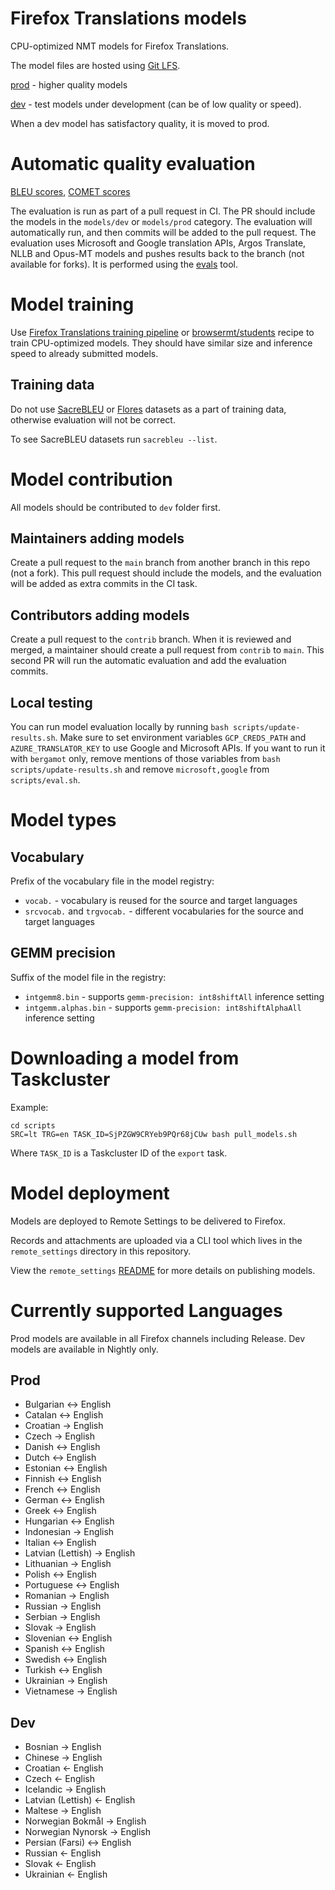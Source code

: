 # Firefox Translations models
CPU-optimized NMT models for Firefox Translations.

The model files are hosted using [Git LFS](https://docs.github.com/en/github/managing-large-files/versioning-large-files/about-git-large-file-storage).

[prod](models/prod) - higher quality models 

[dev](models/dev) - test models under development (can be of low quality or speed). 

When a dev model has satisfactory quality, it is moved to prod.

# Automatic quality evaluation

[BLEU scores](evaluation/bleu-results.md), [COMET scores](evaluation/comet-results.md)

The evaluation is run as part of a pull request in CI.
The PR should include the models in the `models/dev` or `models/prod` category.
The evaluation will automatically run, and then commits will be added to the pull request.
The evaluation uses Microsoft and Google translation APIs, Argos Translate, NLLB and Opus-MT models and pushes results back to the branch (not available for forks).
It is performed using the [evals](/evals) tool.

# Model training

Use [Firefox Translations training pipeline](https://github.com/mozilla/firefox-translations-training) or [browsermt/students](https://github.com/browsermt/students/tree/master/train-student) recipe to train CPU-optimized models. They should have similar size and inference speed to already submitted models.

## Training data

Do not use [SacreBLEU](https://github.com/mjpost/sacrebleu) or [Flores](https://github.com/facebookresearch/flores) datasets as a part of training data, otherwise evaluation will not be correct.

To see SacreBLEU datasets run `sacrebleu --list`.

# Model contribution

All models should be contributed to `dev` folder first.

## Maintainers adding models

Create a pull request to the `main` branch from another branch in this repo (not a fork).
This pull request should include the models, and the evaluation will be added as extra commits in the CI task.

## Contributors adding models

Create a pull request to the `contrib` branch.
When it is reviewed and merged, a maintainer should create a pull request from `contrib` to `main`.
This second PR will run the automatic evaluation and add the evaluation commits.

## Local testing

You can run model evaluation locally by running `bash scripts/update-results.sh`. 
Make sure to set environment variables `GCP_CREDS_PATH` and `AZURE_TRANSLATOR_KEY` to use Google and Microsoft APIs.
If you want to run it with `bergamot` only, remove mentions of those variables from `bash scripts/update-results.sh` and remove `microsoft,google` from `scripts/eval.sh`. 

# Model types

## Vocabulary

Prefix of the vocabulary file in the model registry:
- `vocab.` - vocabulary is reused for the source and target languages
- `srcvocab.` and `trgvocab.` - different vocabularies for the source and target languages

## GEMM precision

Suffix of the model file in the registry:
- `intgemm8.bin`  - supports `gemm-precision: int8shiftAll` inference setting
- `intgemm.alphas.bin` - supports `gemm-precision: int8shiftAlphaAll` inference setting

# Downloading a model from Taskcluster

Example:
```
cd scripts
SRC=lt TRG=en TASK_ID=SjPZGW9CRYeb9PQr68jCUw bash pull_models.sh
```
Where `TASK_ID` is a Taskcluster ID of the `export` task.

# Model deployment

Models are deployed to Remote Settings to be delivered to Firefox.

Records and attachments are uploaded via a CLI tool which lives in the
`remote_settings` directory in this repository.

View the `remote_settings` [README](https://github.com/mozilla/firefox-translations-models/blob/main/remote_settings/README.md) for more details on publishing models.

# Currently supported Languages

Prod models are available in all Firefox channels including Release. 
Dev models are available in Nightly only.

## Prod
- Bulgarian <-> English
- Catalan <-> English
- Croatian -> English
- Czech -> English
- Danish <-> English
- Dutch <-> English
- Estonian <-> English
- Finnish <-> English
- French <-> English
- German <-> English
- Greek <-> English
- Hungarian <-> English
- Indonesian -> English
- Italian <-> English
- Latvian (Lettish) -> English
- Lithuanian -> English
- Polish <-> English
- Portuguese <-> English
- Romanian -> English
- Russian -> English
- Serbian -> English
- Slovak -> English
- Slovenian <-> English
- Spanish <-> English
- Swedish <-> English
- Turkish <-> English
- Ukrainian -> English
- Vietnamese -> English

## Dev
- Bosnian -> English
- Chinese -> English
- Croatian <- English
- Czech <- English
- Icelandic -> English
- Latvian (Lettish) <- English
- Maltese -> English
- Norwegian Bokmål -> English
- Norwegian Nynorsk -> English
- Persian (Farsi) <-> English
- Russian <- English
- Slovak <- English
- Ukrainian <- English

